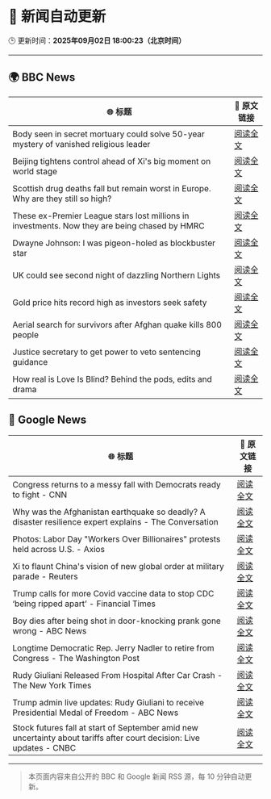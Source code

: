 # 🧠 新闻自动更新

🕒 更新时间：**2025年09月02日 18:00:23（北京时间）**

---

## 🌍 BBC News

| 🌐 标题 | 🔗 原文链接 |
|--------|-------------|
| Body seen in secret mortuary could solve 50-year mystery of vanished religious leader | [阅读全文](https://www.bbc.com/news/articles/clyr1qr529xo?at_medium=RSS&at_campaign=rss) |
| Beijing tightens control ahead of Xi's big moment on world stage | [阅读全文](https://www.bbc.com/news/articles/cn020wrnw78o?at_medium=RSS&at_campaign=rss) |
| Scottish drug deaths fall but remain worst in Europe. Why are they still so high? | [阅读全文](https://www.bbc.com/news/articles/cvgn2gnkk93o?at_medium=RSS&at_campaign=rss) |
| These ex-Premier League stars lost millions in investments. Now they are being chased by HMRC | [阅读全文](https://www.bbc.com/sport/football/articles/cg7jn722rkeo?at_medium=RSS&at_campaign=rss) |
| Dwayne Johnson: I was pigeon-holed as blockbuster star | [阅读全文](https://www.bbc.com/news/articles/c626k017je2o?at_medium=RSS&at_campaign=rss) |
| UK could see second night of dazzling Northern Lights | [阅读全文](https://www.bbc.com/news/articles/c5yey8l59p1o?at_medium=RSS&at_campaign=rss) |
| Gold price hits record high as investors seek safety | [阅读全文](https://www.bbc.com/news/articles/ceqyq7r8703o?at_medium=RSS&at_campaign=rss) |
| Aerial search for survivors after Afghan quake kills 800 people | [阅读全文](https://www.bbc.com/news/articles/cpqvqeg3nz5o?at_medium=RSS&at_campaign=rss) |
| Justice secretary to get power to veto sentencing guidance | [阅读全文](https://www.bbc.com/news/articles/cn848g3ll09o?at_medium=RSS&at_campaign=rss) |
| How real is Love Is Blind? Behind the pods, edits and drama | [阅读全文](https://www.bbc.com/news/articles/c939edkn4j4o?at_medium=RSS&at_campaign=rss) |

## 📰 Google News

| 🌐 标题 | 🔗 原文链接 |
|--------|-------------|
| Congress returns to a messy fall with Democrats ready to fight - CNN | [阅读全文](https://news.google.com/rss/articles/CBMifkFVX3lxTE5XNWwyRlBRdWVKOFJRdzlEQmNXVFIyUTB5b3VuOUdYcEp4ZW1ETUhieTVxQjREYXBhSXlJZWRmeFBxM2plWW1VZ3l3ZTFfNWx3MDkwTGwwcFl0cHlsM1lHSERyNFN4cF9sOV9YUzZNSE5uOURSV0tyelZXZnhRZw?oc=5) |
| Why was the Afghanistan earthquake so deadly? A disaster resilience expert explains - The Conversation | [阅读全文](https://news.google.com/rss/articles/CBMiuAFBVV95cUxOVUJDd2NrSHFpeTVEVlpVd2VYS3FmTUpLQjFlNlgyM181Y0VQdTc1dFRHeDlzYVZFY1hoVGk0eEpEUzl6LS1oQWx1M0RBcEIyeXN0VlpaRWEtam1PRExlUlhsZjNqYU1WVVIyUEdYQWozUDBrYWtOd2RxcFBWUzNVVXF6N1ptVFltWl9PWHRBWVM0Q2I4WjJLcEp6andnS2t2UW9nWmxMVHRDdllvX1RERGJKbXZDdk9E?oc=5) |
| Photos: Labor Day "Workers Over Billionaires" protests held across U.S. - Axios | [阅读全文](https://news.google.com/rss/articles/CBMilAFBVV95cUxOWVhYaEdrR1ZoX21LLVVzNWZVaW9uMjFVRmx2TXQtY20wSHJxM0NXbU4xS2hPanVobDBxWjh3eGxERU1hYkkzYXJVbWVsNk9rM2U0RmVNM2VES0NWbTNDalNPelBfMmVSZm0wRW1pMUVqODFqRHp3TjA2dWFIdFZEbUxCWHJULU1sV21fTWFJRlI5OWFf?oc=5) |
| Xi to flaunt China's vision of new global order at military parade - Reuters | [阅读全文](https://news.google.com/rss/articles/CBMipwFBVV95cUxQMllqWEE1LUFVTWVuTHlqWElrcHZpaDJqWHVVMFdLNWdhRlJQZF82VlRPMEVGc1JQc1FfYkoyNXdyQUFTMkFTcUpVSUdlT3k4akZNRDNfMC1jUDc5YmJ5T2FLWllLa0VjMFRtNUtOTk91LVdPbVpwNDJHYWlCV013NjAxYTEtT1hlajk4LWs5dzNfRFNuVEp6eDFmSzJTWmJzd1VfMFZsMA?oc=5) |
| Trump calls for more Covid vaccine data to stop CDC ‘being ripped apart’ - Financial Times | [阅读全文](https://news.google.com/rss/articles/CBMicEFVX3lxTE9WVi1Fc0x6RzdhclMyX3cwQV9vdWFoblQwNWt4alN1bHRJMk9SeWNhbVhSbEhtODlFMDc1M21xQkZTZ1VwWDVSMmpCQXpJNVdCZVBTa2tiQ1FKOFBfdEhBWXdSUlgzN0JnRFg4SHR6UlI?oc=5) |
| Boy dies after being shot in door-knocking prank gone wrong - ABC News | [阅读全文](https://news.google.com/rss/articles/CBMikwFBVV95cUxObHczcC1kVHBBSUVnLTE3YW8weURXaEYwbjhZNy1OS3FrLURhNnJQMk5Tb3FnM0VYb25rLXVsS2dJMFVWRlRBOVk4YlVzUkJjdGFIM0Y4NUNXa2l6ckw4R1RMQmpDWUlveF9mN2ZydnQxa3dNQ1JmQ2p0MThrdE9KRVV0X29KYnpLc3VNUldSenNDc0nSAZgBQVVfeXFMTzdxeUdJMmJrSk5yZjJWekFscks2UHF5ZWpWQnpoX0g3aFd2eGZLZUp0LWRrWkoyM185RDJ5ell6UEMwckVwU25hOUVtZ0lCT1FJbzVmMlZESTJOY3hGLVlrUG51Ym1RNUJ5OGFZaU1hMldPY1lrREdJbjNsYW93d2U0MFRoS2NUaE5yZlAyYV9nVzdUamk4TjE?oc=5) |
| Longtime Democratic Rep. Jerry Nadler to retire from Congress - The Washington Post | [阅读全文](https://news.google.com/rss/articles/CBMihwFBVV95cUxNaXc3cmRNdDdwV2RYOC1aUkdFZW14LXlDaE50d2RxU0Q3cWx3U1BSMFFITHkwN25nYWRLYUxkeERYWlktX1FHeEdacFhqeXBmWDJFN3BuYkhCRWpmVGlOWnpaaDZHTnBEZk5JUElIeDZLQXRZX0dybU43eGYtU1FGUm1BX1VmWU0?oc=5) |
| Rudy Giuliani Released From Hospital After Car Crash - The New York Times | [阅读全文](https://news.google.com/rss/articles/CBMiiAFBVV95cUxNb3RsbFNzQmx4SS1FT2doT09UOEkyc3ZtWDdLdnFaVlNRRnIzNVd6Qy1acDZSLWtEZHlXOEtsT0I1WTVxTEdlTTF5MzItRkJYeDhmejk1YjJfWnAtdnUtYVZud1AtNDBHdWd2cWQyX3h6RU9rd2V6cldUd0tVUEt6TDZINGItQjV6?oc=5) |
| Trump admin live updates: Rudy Giuliani to receive Presidential Medal of Freedom - ABC News | [阅读全文](https://news.google.com/rss/articles/CBMiiwFBVV95cUxPMmQ0cGtQMW5VMElldVRlX283cnVucnFIMjBvTDZJLU9ZcDFZSkpYbzdmQTVyUkh3cW9zY2xMNGNaVFE1TXh5OUFRa0FleG0zSFZZS2d1NjUtSkh2OEswUVRncHFmQ2wzT0l0WWIwWnA2aUFHX19CN3Z4aVJtdFM0UHlpRVJtdTdvX240?oc=5) |
| Stock futures fall at start of September amid new uncertainty about tariffs after court decision: Live updates - CNBC | [阅读全文](https://news.google.com/rss/articles/CBMid0FVX3lxTE9KdDVBdFNUMk5nNEF2UnAyYWpySmNmTGk3WDJRc1VEWUhXNnd2OGlYcWdqeHJBbkxEbkVSMGVHSU15aTdTQzRHWGIzYmFEWHhFN1BNWklpZVdnYmNrTGhrNVY4Uk9TSEZQZGVMWmcxSFhlOGw1RTN30gF8QVVfeXFMUElFV0tQeUZtOTlNREU1RVk3OHRJeVd1NGtOUUtfZjhpR1lUN1hsUFA2LXNsZGg3eGlfcDV0ZlNvT3N2djFQeFpwc1VkeWFrR19NWF9zRlBkRldMT01mWG40emNldXlFaDA2NEl2amVJbmpCQjBLVFZ5RDJ5MQ?oc=5) |

---
> 本页面内容来自公开的 BBC 和 Google 新闻 RSS 源，每 10 分钟自动更新。